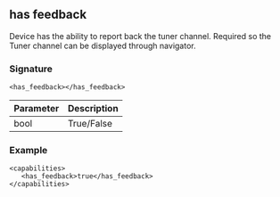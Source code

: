 ## has feedback

Device has the ability to report back the tuner channel. Required so the Tuner channel can be displayed through navigator.


### Signature

`<has_feedback></has_feedback>`


| Parameter | Description |
| --- | --- |
| bool | True/False |


### Example

```
<capabilities>
   <has_feedback>true</has_feedback>
</capabilities>
```
